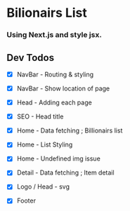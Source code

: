 # Bilionairs List

### Using Next.js and style jsx.


## Dev Todos

- [x] NavBar - Routing & styling
- [x] NavBar - Show location of page

- [x] Head - Adding each page
- [x] SEO - Head title

- [x] Home - Data fetching ; Billionairs list
- [x] Home - List Styling
- [x] Home - Undefined img issue

- [x] Detail - Data fetching ; Item detail
- [x] Logo / Head - svg 
- [x] Footer 

